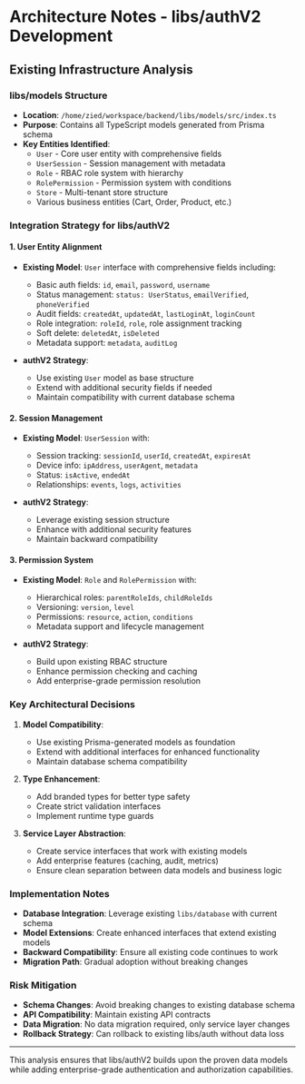 # Architecture Notes - libs/authV2 Development

## Existing Infrastructure Analysis

### libs/models Structure

- **Location**: `/home/zied/workspace/backend/libs/models/src/index.ts`
- **Purpose**: Contains all TypeScript models generated from Prisma schema
- **Key Entities Identified**:
  - `User` - Core user entity with comprehensive fields
  - `UserSession` - Session management with metadata
  - `Role` - RBAC role system with hierarchy
  - `RolePermission` - Permission system with conditions
  - `Store` - Multi-tenant store structure
  - Various business entities (Cart, Order, Product, etc.)

### Integration Strategy for libs/authV2

#### 1. User Entity Alignment

- **Existing Model**: `User` interface with comprehensive fields including:

  - Basic auth fields: `id`, `email`, `password`, `username`
  - Status management: `status: UserStatus`, `emailVerified`, `phoneVerified`
  - Audit fields: `createdAt`, `updatedAt`, `lastLoginAt`, `loginCount`
  - Role integration: `roleId`, `role`, role assignment tracking
  - Soft delete: `deletedAt`, `isDeleted`
  - Metadata support: `metadata`, `auditLog`

- **authV2 Strategy**:
  - Use existing `User` model as base structure
  - Extend with additional security fields if needed
  - Maintain compatibility with current database schema

#### 2. Session Management

- **Existing Model**: `UserSession` with:

  - Session tracking: `sessionId`, `userId`, `createdAt`, `expiresAt`
  - Device info: `ipAddress`, `userAgent`, `metadata`
  - Status: `isActive`, `endedAt`
  - Relationships: `events`, `logs`, `activities`

- **authV2 Strategy**:
  - Leverage existing session structure
  - Enhance with additional security features
  - Maintain backward compatibility

#### 3. Permission System

- **Existing Model**: `Role` and `RolePermission` with:

  - Hierarchical roles: `parentRoleIds`, `childRoleIds`
  - Versioning: `version`, `level`
  - Permissions: `resource`, `action`, `conditions`
  - Metadata support and lifecycle management

- **authV2 Strategy**:
  - Build upon existing RBAC structure
  - Enhance permission checking and caching
  - Add enterprise-grade permission resolution

### Key Architectural Decisions

1. **Model Compatibility**:

   - Use existing Prisma-generated models as foundation
   - Extend with additional interfaces for enhanced functionality
   - Maintain database schema compatibility

2. **Type Enhancement**:

   - Add branded types for better type safety
   - Create strict validation interfaces
   - Implement runtime type guards

3. **Service Layer Abstraction**:
   - Create service interfaces that work with existing models
   - Add enterprise features (caching, audit, metrics)
   - Ensure clean separation between data models and business logic

### Implementation Notes

- **Database Integration**: Leverage existing `libs/database` with current schema
- **Model Extensions**: Create enhanced interfaces that extend existing models
- **Backward Compatibility**: Ensure all existing code continues to work
- **Migration Path**: Gradual adoption without breaking changes

### Risk Mitigation

- **Schema Changes**: Avoid breaking changes to existing database schema
- **API Compatibility**: Maintain existing API contracts
- **Data Migration**: No data migration required, only service layer changes
- **Rollback Strategy**: Can rollback to existing libs/auth without data loss

---

This analysis ensures that libs/authV2 builds upon the proven data models while adding enterprise-grade authentication and authorization capabilities.
